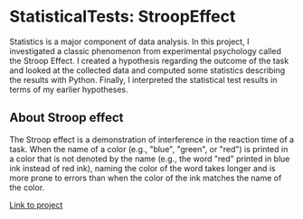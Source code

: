 # StatisticalTests: StroopEffect

Statistics is a major component of data analysis. In this project, I investigated a classic phenomenon from experimental psychology called the Stroop Effect. I created a hypothesis regarding the outcome of the task and looked at the collected data and computed some statistics describing the results with Python. Finally, I interpreted the statistical test results in terms of my earlier hypotheses.

## About Stroop effect

The Stroop effect is a demonstration of interference in the reaction time of a task. When the name of a color (e.g., "blue", "green", or "red") is printed in a color that is not denoted by the name (e.g., the word "red" printed in blue ink instead of red ink), naming the color of the word takes longer and is more prone to errors than when the color of the ink matches the name of the color. 

[Link to project](http://htmlpreview.github.io/?https://github.com/EntingHsiao/StatisticalTests_StroopEffect/blob/master/V2.Test%2Ba%2BPerceptual%2BPhenomenon.html)

